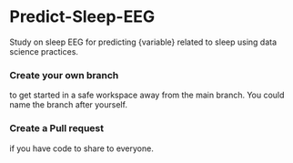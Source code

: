 # Predict-Sleep-EEG
Study on sleep EEG for predicting {variable} related to sleep using data science practices.

### **Create your own __branch__** 
to get started in a safe workspace away from the main branch. You could name the branch after yourself.

### **Create a Pull request**
if you have code to share to everyone.